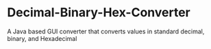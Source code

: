 # Decimal-Binary-Hex-Converter
A Java based GUI converter that converts values in standard decimal, binary, and Hexadecimal
